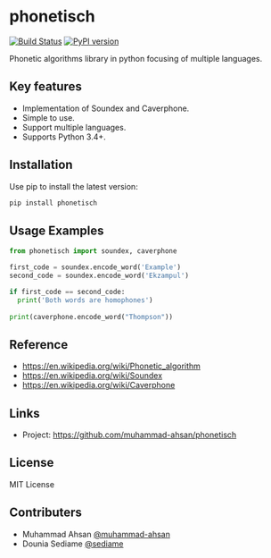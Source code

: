 # phonetisch 

[![Build Status](https://travis-ci.org/muhammad-ahsan/phonetisch.svg?branch=master)](https://travis-ci.org/muhammad-ahsan/phonetisch) [![PyPI version](https://badge.fury.io/py/phonetisch.svg)](https://badge.fury.io/py/phonetisch)


Phonetic algorithms library in python focusing of multiple languages.

## Key features
* Implementation of Soundex and Caverphone.
* Simple to use.
* Support multiple languages.
* Supports Python 3.4+.

## Installation
Use pip to install the latest version:

```bash
pip install phonetisch
```

## Usage Examples
```python
from phonetisch import soundex, caverphone

first_code = soundex.encode_word('Example')
second_code = soundex.encode_word('Ekzampul')

if first_code == second_code:
  print('Both words are homophones')
  
print(caverphone.encode_word("Thompson"))
```

## Reference
* https://en.wikipedia.org/wiki/Phonetic_algorithm
* https://en.wikipedia.org/wiki/Soundex
* https://en.wikipedia.org/wiki/Caverphone


## Links
* Project: https://github.com/muhammad-ahsan/phonetisch

## License
MIT License

## Contributers
* Muhammad Ahsan [@muhammad-ahsan](https://github.com/muhammad-ahsan)
* Dounia Sediame [@sediame](https://github.com/sediame)
